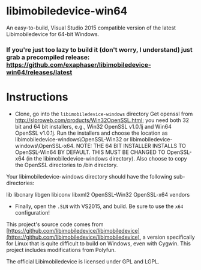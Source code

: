 # libimobiledevice-win64
An easy-to-build, Visual Studio 2015 compatible version of the latest Libimobiledevice for 64-bit Windows.

### If you're just too lazy to build it (don't worry, I understand) just grab a precompiled release: https://github.com/exaphaser/libimobiledevice-win64/releases/latest

# Instructions
- Clone, go into the `libimobiledevice-windows` directory
Get openssl from http://slproweb.com/products/Win32OpenSSL.html; you need both 32 bit and 64 bit installers, 
e.g., Win32 OpenSSL v1.0.1j and Win64 OpenSSL v1.0.1j. Run the installers and choose the location as 
libimobiledevice-windows\OpenSSL-Win32 or libimobiledevice-windows\OpenSSL-x64. NOTE: THE 64 BIT INSTALLER 
INSTALLS TO OpenSSL-Win64 BY DEFAULT. THIS MUST BE CHANGED TO OpenSSL-x64 (in the libimobiledevice-windows
directory). Also choose to copy the OpenSSL directories to /bin directory.

Your libimobiledevice-windows directory should have the following sub-directories:

lib
libcnary
libgen
libiconv
libxml2
OpenSSL-Win32
OpenSSL-x64
vendors

- Finally, open the `.SLN` with VS2015, and build. Be sure to use the `x64` configuration!

This project's source code comes from [https://github.com/libimobiledevice/libimobiledevice](https://github.com/libimobiledevice/libimobiledevice), a version specifically for Linux that is quite difficult to build on Windows, even with Cygwin. This project includes modifications from Polyfun.

The official Libimobiledevice is licensed under GPL and LGPL.
